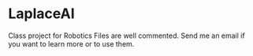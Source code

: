# LaplaceAI
Class project for Robotics
Files are well commented. Send me an email if you want to learn more or to use them.
